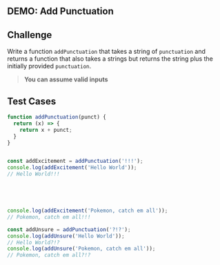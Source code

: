 DEMO: Add Punctuation
---

## Challenge

Write a function `addPunctuation` that takes a string of `punctuation` and returns a function that also takes a strings but returns the string plus the initially provided `punctuation`.

> **You can assume valid inputs**

## Test Cases

```js
function addPunctuation(punct) {
  return (x) => {
    return x + punct;
  }
}


const addExcitement = addPunctuation('!!!');
console.log(addExcitement('Hello World'));
// Hello World!!!





console.log(addExcitement('Pokemon, catch em all'));
// Pokemon, catch em all!!!

const addUnsure = addPunctuation('?!?');
console.log(addUnsure('Hello World'));
// Hello World?!?
console.log(addUnsure('Pokemon, catch em all'));
// Pokemon, catch em all?!?
```